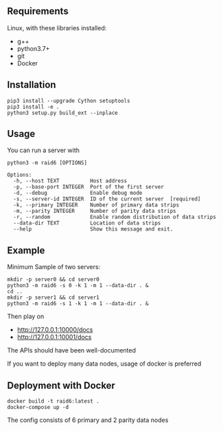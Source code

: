 ## Requirements

Linux, with these libraries installed:
+ g++
+ python3.7+
+ git
+ Docker

## Installation

```
pip3 install --upgrade Cython setuptools
pip3 install -e .
python3 setup.py build_ext --inplace
```

## Usage

You can run a server with
```
python3 -m raid6 [OPTIONS]
```

```
Options:
  -h, --host TEXT          Host address
  -p, --base-port INTEGER  Port of the first server
  -d, --debug              Enable debug mode
  -s, --server-id INTEGER  ID of the current server  [required]
  -k, --primary INTEGER    Number of primary data strips
  -m, --parity INTEGER     Number of parity data strips
  -r, --random             Enable random distribution of data strips
  --data-dir TEXT          Location of data strips
  --help                   Show this message and exit.

```

## Example

Minimum Sample of two servers:

```
mkdir -p server0 && cd server0
python3 -m raid6 -s 0 -k 1 -m 1 --data-dir . &
cd ..
mkdir -p server1 && cd server1
python3 -m raid6 -s 1 -k 1 -m 1 --data-dir . &
```

Then play on
+ http://127.0.0.1:10000/docs
+ http://127.0.0.1:10001/docs

The APIs should have been well-documented

If you want to deploy many data nodes, usage of docker is preferred

## Deployment with Docker

```
docker build -t raid6:latest .
docker-compose up -d
```

The config consists of 6 primary and 2 parity data nodes
